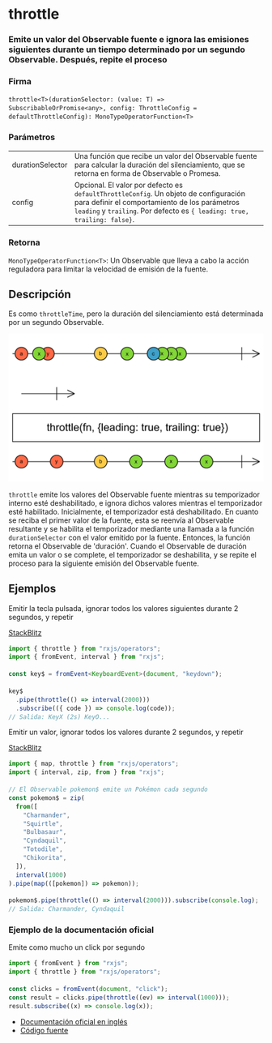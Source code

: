 # throttle

### Emite un valor del Observable fuente e ignora las emisiones siguientes durante un tiempo determinado por un segundo Observable. Después, repite el proceso

### Firma

`throttle<T>(durationSelector: (value: T) => SubscribableOrPromise<any>, config: ThrottleConfig = defaultThrottleConfig): MonoTypeOperatorFunction<T>`

### Parámetros

<table>
<tr><td>durationSelector</td><td>Una función que recibe un valor del Observable fuente para calcular la duración del silenciamiento, que se retorna en forma de Observable o Promesa.</td></tr>
<tr><td>config</td><td>Opcional. El valor por defecto es <code>defaultThrottleConfig</code>.
Un objeto de configuración para definir el comportamiento de los parámetros <code>leading</code> y <code>trailing</code>. Por defecto es <code>{ leading: true, trailing: false}</code>.</td></tr>
</table>

### Retorna

`MonoTypeOperatorFunction<T>`: Un Observable que lleva a cabo la acción reguladora para limitar la velocidad de emisión de la fuente.

## Descripción

Es como `throttleTime`, pero la duración del silenciamiento está determinada por un segundo Observable.

<img src="assets/images/marble-diagrams/filtering/throttle.png" alt="Diagrama de canicas del operador throttle">

`throttle` emite los valores del Observable fuente mientras su temporizador interno esté deshabilitado, e ignora dichos valores mientras el temporizador esté habilitado. Inicialmente, el temporizador está deshabilitado. En cuanto se reciba el primer valor de la fuente, esta se reenvía al Observable resultante y se habilita el temporizador mediante una llamada a la función `durationSelector` con el valor emitido por la fuente. Entonces, la función retorna el Observable de 'duración'. Cuando el Observable de duración emita un valor o se complete, el temporizador se deshabilita, y se repite el proceso para la siguiente emisión del Observable fuente.

## Ejemplos

Emitir la tecla pulsada, ignorar todos los valores siguientes durante 2 segundos, y repetir

[StackBlitz](https://stackblitz.com/edit/rxjs-throttle-2?file=index.html)

```typescript
import { throttle } from "rxjs/operators";
import { fromEvent, interval } from "rxjs";

const key$ = fromEvent<KeyboardEvent>(document, "keydown");

key$
  .pipe(throttle(() => interval(2000)))
  .subscribe(({ code }) => console.log(code));
// Salida: KeyX (2s) KeyO...
```

Emitir un valor, ignorar todos los valores durante 2 segundos, y repetir

[StackBlitz](https://stackblitz.com/edit/rxjs-throttle-3?file=index.html)

```javascript
import { map, throttle } from "rxjs/operators";
import { interval, zip, from } from "rxjs";

// El Observable pokemon$ emite un Pokémon cada segundo
const pokemon$ = zip(
  from([
    "Charmander",
    "Squirtle",
    "Bulbasaur",
    "Cyndaquil",
    "Totodile",
    "Chikorita",
  ]),
  interval(1000)
).pipe(map(([pokemon]) => pokemon));

pokemon$.pipe(throttle(() => interval(2000))).subscribe(console.log);
// Salida: Charmander, Cyndaquil
```

### Ejemplo de la documentación oficial

Emite como mucho un click por segundo

```javascript
import { fromEvent } from "rxjs";
import { throttle } from "rxjs/operators";

const clicks = fromEvent(document, "click");
const result = clicks.pipe(throttle((ev) => interval(1000)));
result.subscribe((x) => console.log(x));
```

- [Documentación oficial en inglés](https://rxjs-dev.firebaseapp.com/api/operators/throttle)
- [Código fuente](https://github.com/ReactiveX/rxjs/blob/master/src/internal/operators/throttle.ts)
